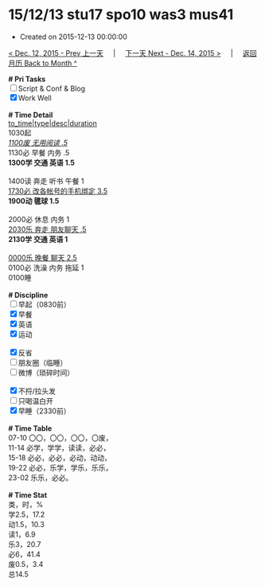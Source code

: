 # 15/12/13 stu17 spo10 was3 mus41

- Created on 2015-12-13 00:00:00

[< Dec. 12, 2015 - Prev 上一天](/_archived/lifelogs/2015/12/d12.md) &nbsp; &nbsp; | &nbsp; &nbsp; [下一天 Next - Dec. 14, 2015 >](/_archived/lifelogs/2015/12/d14.md) &nbsp; &nbsp; |  &nbsp; &nbsp; [返回月历 Back to Month ^](/_archived/lifelogs/2015/12/index.md)
<br/><div><b># Pri Tasks</b></div><div><input type="checkbox"/>Script &amp; Conf &amp; Blog</div><div><input checked="true" type="checkbox"/>Work Well</div><div><br/></div><div><b># Time Detail</b></div><div><u>to_time|type|desc|duration</u></div><div>1030起</div><div><u><i>1100废 无用阅读 .5</i></u></div><div>1130必 早餐 内务 .5</div><div><b>1300学 交通 英语 1.5</b></div><div><br/></div><div>1400读 奔走 听书 午餐 1</div><div><u>1730必 改各帐号的手机绑定 3.5</u></div><div><b>1900动 毽球 1.5</b></div><div><br/></div><div>2000必 休息 内务 1</div><div><u>2030乐 奔走 朋友聊天 .5</u></div><div><b>2130学 交通 英语 1</b></div><div><br/></div><div><u>0000乐 晚餐 聊天 2.5</u></div><div>0100必 洗澡 内务 拖延 1</div><div>0100睡</div><div><br/></div><div><b># Discipline</b></div><div><input type="checkbox"/>早起（0830前）</div><div><input checked="true" type="checkbox"/>早餐</div><div><input checked="true" type="checkbox"/>英语</div><div><input checked="true" type="checkbox"/>运动</div><div><br/></div><div><input checked="true" type="checkbox"/>反省</div><div><input type="checkbox"/>朋友圈（临睡）</div><div><input type="checkbox"/>微博（琐碎时间）</div><div><br/></div><div><input checked="true" type="checkbox"/>不捋/拉头发</div><div><input type="checkbox"/>只喝温白开</div><div><input checked="true" type="checkbox"/>早睡（2330前）</div><div><br/></div><div><b># Time Table</b></div><div>07-10 〇〇，〇〇，〇〇，〇废，</div><div>11-14 必学，学学，读读，必必，</div><div>15-18 必必，必必，必动，动动，</div><div>19-22 必必，乐学，学乐，乐乐，</div><div>23-02 乐乐，必必。</div><div><br/></div><div><b># Time Stat</b></div><div>类，时，%</div><div>学2.5，17.2</div><div>动1.5，10.3</div><div>读1，6.9</div><div>乐3，20.7</div><div>必6，41.4</div><div>废0.5，3.4</div><div>总14.5</div>
